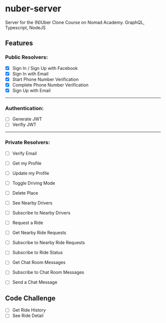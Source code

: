 # nuber-server

Server for the (N)Uber Clone Course on Nomad Academy. GraphQL, Typescript, NodeJS

## Features

### Public Resolvers:

- [X] Sign In / Sign Up with Facebook
- [x] Sign In with Email
- [x] Start Phone Number Verification
- [x] Complete Phone Number Verification
- [x] Sign Up with Email

---

### Authentication:
- [ ] Generate JWT
- [ ] Verifiy JWT

---

### Private Resolvers:
- [ ] Verify Email
- [ ] Get my Profile
- [ ] Update my Profile
- [ ] Toggle Driving Mode

- [ ] Delete Place
- [ ] See Nearby Drivers
- [ ] Subscribe to Nearby Drivers
- [ ] Request a Ride
- [ ] Get Nearby Ride Requests
- [ ] Subscribe to Nearby Ride Requests
- [ ] Subscribe to Ride Status
- [ ] Get Chat Room Messages
- [ ] Subscribe to Chat Room Messages
- [ ] Send a Chat Message

 ## Code Challenge

 - [ ] Get Ride History
- [ ] See Ride Detail